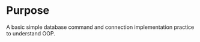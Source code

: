 # Purpose
A basic simple database command and connection implementation practice to understand OOP.
